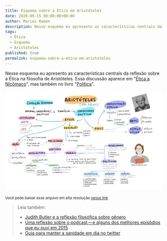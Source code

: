 ```yaml
---
title: Esquema sobre a Ética em Aristóteles
date: 2020-09-15 00:00:00+00:00
author: Marcos Ramon
description: Nesse esquema eu apresento as características centrais da reflexão sobre a Ética na filosofia de Aristóteles a partir de um mapa mental que une as discussões presentes em Ética a Nicômaco e na Política.
tags:
  - Ética
  - Esquema
  - Aristóteles
published: true
permalink: esquema-sobre-a-etica-em-aristoteles
---
```

Nesse esquema eu apresento as características centrais da reflexão sobre a Ética na filosofia de Aristóteles. Essa discussão aparece em "[Ética a Nicômaco](https://amzn.to/3mofvkL)", mas também no livro "[Política](https://amzn.to/2ZFK7EO)".

<img src="/assets/img/eticaaristoteles.jpg">

<small>Você pode baixar esse arquivo em alta resolução <a href="https://drive.google.com/file/d/1P0x0TNThAvqT7LEjW1gpf8FBaBwPs26s/view?usp=sharing">nesse link</a></small>



> Leia também:
> - <a href="/judith-butler-e-a-reflexao-filosofica-sobre-genero">Judith Butler e a reflexão filosófica sobre gênero</a>
> - <a href="/uma-reflexao-sobre-o-podcast-e-alguns-dos-melhores-episodios-que-eu-ouvi-em-2015">Uma reflexão sobre o podcast — e alguns dos melhores episódios que eu ouvi em 2015</a>
> - <a href="/guia-para-manter-a-sanidade-em-dia-no-twitter">Guia para manter a sanidade em dia no twitter</a>
